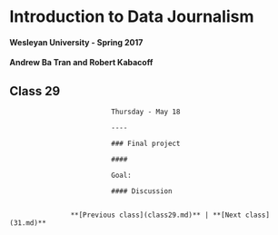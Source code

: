 # Introduction to Data Journalism
  
  #### Wesleyan University - Spring 2017
  
  **Andrew Ba Tran and Robert Kabacoff**
  
  ## Class 29
                             Thursday - May 18
                             
                             ----
                             
                             ### Final project
                             
                             #### 
                             
                             Goal: 
                             
                             #### Discussion
                             
                   
                   **[Previous class](class29.md)** | **[Next class](31.md)**
